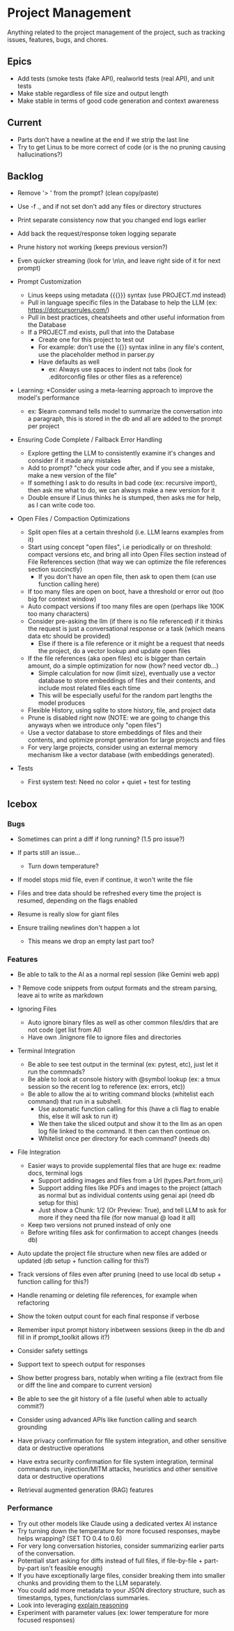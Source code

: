 # Project Management

Anything related to the project management of the project, such as tracking issues, features, bugs, and chores.

## Epics

* Add tests (smoke tests (fake API), realworld tests (real API), and unit tests
* Make stable regardless of file size and output length
* Make stable in terms of good code generation and context awareness

## Current

* Parts don't have a newline at the end if we strip the last line
* Try to get Linus to be more correct of code (or is the no pruning causing hallucinations?)

## Backlog

* Remove '> ' from the prompt? (clean copy/paste)
* Use -f ., and if not set don't add any files or directory structures
* Print separate consistency now that you changed end logs earlier
* Add back the request/response token logging separate
* Prune history not working (keeps previous version?)
* Even quicker streaming (look for \n\n, and leave right side of it for next prompt)

* Prompt Customization
    * Linus keeps using metadata {{{}}} syntax (use PROJECT.md instead)
    * Pull in language specific files in the Database to help the LLM (ex: https://dotcursorrules.com/)
    * Pull in best practices, cheatsheets and other useful information from the Database
    * If a PROJECT.md exists, pull that into the Database
        * Create one for this project to test out
        * For example: don't use the {{}} syntax inline in any file's content, use the placeholder method in parser.py
        * Have defaults as well
            * ex: Always use spaces to indent not tabs (look for .editorconfig files or other files as a reference)

* Learning:
    *Consider using a meta-learning approach to improve the model's performance
    * ex: $learn command tells model to summarize the conversation into a paragraph, this is stored in the db and all are added to the prompt per project

* Ensuring Code Complete / Fallback Error Handling
    * Explore getting the LLM to consistently examine it's changes and consider if it made any mistakes
    * Add to prompt? "check your code after, and if you see a mistake, make a new version of the file"
    * If something I ask to do results in bad code (ex: recursive import), then ask me what to do, we can always make a new version for it
    * Double ensure if Linus thinks he is stumped, then asks me for help, as I can write code too.

* Open Files / Compaction Optimizations
    * Split open files at a certain threshold (i.e. LLM learns examples from it)
    * Start using concept "open files", i.e periodically or on threshold: compact versions etc, and bring all into Open Files section instead of File References section (that way we can optimize the file references section succinctly)
        * If you don't have an open file, then ask to open them (can use function calling here)
    * If too many files are open on boot, have a threshold or error out (too big for context window)
    * Auto compact versions if too many files are open (perhaps like 100K too many characters)
    * Consider pre-asking the llm (if there is no file referenced) if it thinks the request is just a conversational response or a task (which means data etc should be provided)
        * Else if there is a file reference or it might be a request that needs the project, do a vector lookup and update open files
    * If the file references (aka open files) etc is bigger than certain amount, do a simple optimization for now (how? need vector db...)
        * Simple calculation for now (limit size), eventually use a vector database to store embeddings of files and their contents, and include most related files each time
        * This will be especially useful for the random part lengths the model produces
    * Flexible History, using sqlite to store history, file, and project data
    * Prune is disabled right now (NOTE: we are going to change this anyways when we introduce only "open files")
    * Use a vector database to store embeddings of files and their contents, and optimize prompt generation for large projects and files
    * For very large projects, consider using an external memory mechanism like a vector database (with embeddings generated).

* Tests
    * First system test: Need no color + quiet + test for testing

## Icebox

### Bugs

* Sometimes can print a diff if long running? (1.5 pro issue?)

* If parts still an issue...
    * Turn down temperature?

* If model stops mid file, even if continue, it won't write the file
* Files and tree data should be refreshed every time the project is resumed, depending on the flags enabled
* Resume is really slow for giant files
* Ensure trailing newlines don't happen a lot
    * This means we drop an empty last part too?

### Features

* Be able to talk to the AI as a normal repl session (like Gemini web app)

* ? Remove code snippets from output formats and the stream parsing, leave ai to write as markdown

* Ignoring Files
    * Auto ignore binary files as well as other common files/dirs that are not code (get list from AI)
    * Have own .linignore file to ignore files and directories

* Terminal Integration
    * Be able to see test output in the terminal (ex: pytest, etc), just let it run the commnads?
    * Be able to look at console history with @symbol lookup (ex: a tmux session so the recent log to reference (ex: errors, etc))
    * Be able to allow the ai to writing command blocks (whitelist each command) that run in a subshell.
        * Use automatic function calling for this (have a cli flag to enable this, else it will ask to run it)
        * We then take the sliced output and show it to the llm as an open log file linked to the command. It then can then continue on.
        * Whitelist once per directory for each command? (needs db)

* File Integration
    * Easier ways to provide supplemental files that are huge ex: readme docs, terminal logs
        * Support adding images and files from a Url (types.Part.from_uri)
        * Support adding files like PDFs and images to the project (attach as normal but as individual contents using genai api (need db setup for this)
        * Just show a Chunk: 1/2 (Or Preview: True), and tell LLM to ask for more if they need tha file (for now manual @ load it all)
    * Keep two versions not pruned instead of only one
    * Before writing files ask for confirmation to accept changes (needs db)

* Auto update the project file structure when new files are added or updated (db setup + function calling for this?)
* Track versions of files even after pruning (need to use local db setup + function calling for this?)
* Handle renaming or deleting file references, for example when refactoring
* Show the token output count for each final response if verbose
* Remember input prompt history inbetween sessions (keep in the db and fill in if prompt_toolkit allows it?)
* Consider safety settings
* Support text to speech output for responses
* Show better progress bars, notably when writing a file (extract from file or diff the line and compare to current version)
* Be able to see the git history of a file (useful when able to actually commit?)
* Consider using advanced APIs like function calling and search grounding
* Have privacy confirmation for file system integration, and other sensitive data or destructive operations
* Have extra security confirmation for file system integration, terminal commands run, injection/MITM attacks, heuristics and other sensitive data or destructive operations
* Retrieval augmented generation (RAG) features

### Performance

* Try out other models like Claude using a dedicated vertex AI instance
* Try turning down the temperature for more focused responses, maybe helps wrapping? (SET TO 0.4 to 0.6)
* For very long conversation histories, consider summarizing earlier parts of the conversation.
* Potentiall start asking for diffs instead of full files, if file-by-file + part-by-part isn't feasible enough)
* If you have exceptionally large files, consider breaking them into smaller chunks and providing them to the LLM separately.
* You could add more metadata to your JSON directory structure, such as timestamps, types, function/class summaries.
* Look into leveraging [explain reasoning](https://cloud.google.com/vertex-ai/generative-ai/docs/learn/prompts/explain-reasoning)
* Experiment with parameter values (ex: lower temperature for more focused responses)
